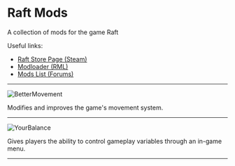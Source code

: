 # Raft Mods
A collection of mods for the game Raft

Useful links:

* [Raft Store Page (Steam)](https://store.steampowered.com/app/648800/Raft/)
* [Modloader (RML)](https://www.raftmodding.com/)
* [Mods List (Forums)](https://www.raftmodding.com/forum/viewforum.php?f=6)

---

![BetterMovement](https://i.imgur.com/R9tHDs3.png)

Modifies and improves the game's movement system.

---

![YourBalance](https://i.imgur.com/oJn8uZi.png)

Gives players the ability to control gameplay variables through an in-game menu.

---
